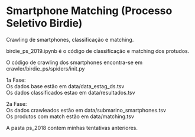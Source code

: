 # Smartphone Matching (Processo Seletivo Birdie)
Crawling de smartphones, classificação e matching.

birdie_ps_2019.ipynb é o código de classificação e matching dos protudos.

O código de crawling dos smartphones encontra-se em crawler/birdie_ps/spiders/init.py

1a Fase:<br>
Os dados base estão em data/data_estag_ds.tsv<br>
Os dados classificados estao em data/resultados.tsv

2a Fase:<br>
Os dados crawleados estão em data/submarino_smartphones.tsv<br>
Os produtos com match estão em data/matching.tsv

A pasta ps_2018 contem minhas tentativas anteriores.
